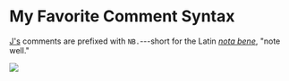 # My Favorite Comment Syntax

[J's](https://www.jsoftware.com/#/) comments are prefixed with `NB.`---short for the Latin [_nota bene_](https://en.wikipedia.org/wiki/Nota_bene), "note well."

<img src="../img/nota_bene.png">